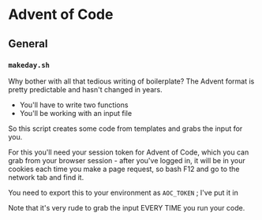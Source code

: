 # Advent of Code

## General

### `makeday.sh`

Why bother with all that tedious writing of boilerplate? The Advent format is
pretty predictable and hasn't changed in years.

- You'll have to write two functions
- You'll be working with an input file

So this script creates some code from templates and grabs the input for you.

For this you'll need your session token for Advent of Code, which you can grab
from your browser session - after you've logged in, it will be in your cookies
each time you make a page request, so bash F12 and go to the network tab and
find it.

You need to export this to your environment as `AOC_TOKEN` ; I've put it in 

Note that it's very rude to grab the input EVERY TIME you run your code.
